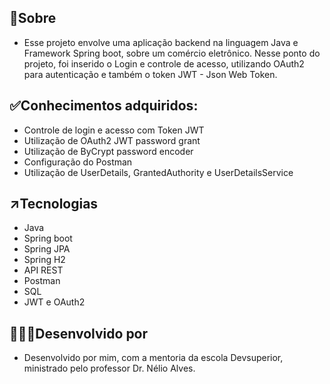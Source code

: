 ## 🎯Sobre
- Esse projeto envolve uma aplicação backend na linguagem Java e Framework Spring boot, sobre um comércio eletrônico.
Nesse ponto do projeto, foi inserido o Login e controle de acesso, utilizando OAuth2 para autenticação e também o token JWT - Json Web Token.

## ✅Conhecimentos adquiridos:
- Controle de login e acesso com Token JWT 
- Utilização de OAuth2 JWT password grant
- Utilização de ByCrypt password encoder
- Configuração do Postman
- Utilização de UserDetails, GrantedAuthority e UserDetailsService

## ↗️Tecnologias 
- Java
- Spring boot
- Spring JPA
- Spring H2
- API REST
- Postman
- SQL
- JWT e OAuth2

## 👨🏻‍💻Desenvolvido por
- Desenvolvido por mim, com a mentoria da escola Devsuperior, ministrado pelo professor Dr. Nélio Alves.
